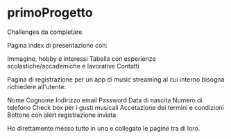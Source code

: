 # primoProgetto
Challenges da completare

Pagina index di presentazione con:

Immagine, hobby e interessi
Tabella con esperienze scolastiche/accademiche e lavorative
Contatti


Pagina di registrazione per un app di music streaming al cui interno bisogna richiedere all'utente:

Nome
Cognome
Indirizzo email
Password
Data di nascita
Numero di telefono
Check box per i gusti musicali
Accetazione dei termini e condizioni
Bottone con alert registrazione inviata

Ho direttamente messo tutto in uno e collegato le pagine tra di loro.
